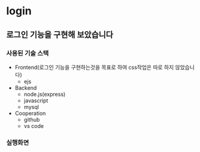 # login

## 로그인 기능을 구현해 보았습니다

### 사용된 기술 스택
- Frontend(로그인 기능을 구현하는것을 목표로 하여 css작업은 따로 하지 않았습니다)
  - ejs
- Backend
  - node.js(express)
  - javascript
  - mysql
- Cooperation
  - github
  - vs code

### 실행화면

